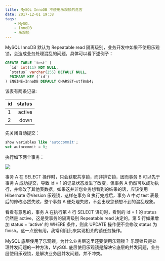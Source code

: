 ```yaml
---
title: MySQL InnoDB 不使用乐观锁的危害
date: 2017-12-01 19:38
tags:
    - MySQL
    - InnoDB
    - 乐观锁
---
```


MySQL InnoDB 默认为 Repeatable read 隔离级别，业务开发中如果不使用乐观锁，会造成业务处理混乱的问题，具体可以看下述例子：

``` sql
CREATE TABLE `test` (
  `id` int(11) NOT NULL,
  `status` varchar(255) DEFAULT NULL,
  PRIMARY KEY (`id`)
) ENGINE=InnoDB DEFAULT CHARSET=utf8mb4;
```

该表有两条记录:

| id        | status   |
| --------  | -----:   |
| 1         | active   |
| 2         |   down   |

先关闭自动提交：

```sql
show variables like 'autocommit';
set autocommit = 0;
```
执行如下两个事务：

![](/img/innodb_optimistic_lock.png)

事务 A 在 SELECT 操作时，只会获取共享锁，而非排它锁，因而事务 B 可以先于事务 A 成功提交，导致 id = 1 的记录状态发生了改变，但事务 A 仍然可以成功执行，并修改了其他表数据。如果这并非您业务想看到的结果的话，应该使用 Hibernate @Version 乐观锁，这样在事务 B 执行完成后，事务 A 中对 test 表最后的修改必然失败，整个事务 A 便处理失败，不会出现您预想不到的混乱现象。

看看有意思的，事务 A 在执行第 4 行 SELECT 语句时，看到的 id = 1 的 status 仍然是 active，这是受事务的隔离级别 Repeatable read 决定的。第 5 行如果增加 status = 'active' 的 WHERE 条件，则此 UPDATE 操作便不会修改 status 为 finish。这一点很有用，我常利用此来实现相关的锁任务操作。

MySQL 底层使用了乐观锁，为什么业务层这里还要使用乐观锁？
乐观锁只是处理并发问题的一种方法，MySQL 底层使用乐观锁是解决它底层的并发问题，业务层使用乐观锁，是解决业务层并发问题，并不冲突。
